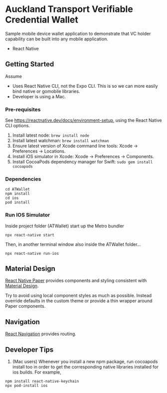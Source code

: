 # Auckland Transport Verifiable Credential Wallet

Sample mobile device wallet application to demonstrate that VC holder capability can be built into any mobile application.

* React Native

## Getting Started ##

Assume

* Uses React Native CLI, not the Expo CLI. This is so we can more easily bind native or gomobile libraries.
* Developer is using a Mac.

### Pre-requisites ###

See https://reactnative.dev/docs/environment-setup, using the React Native CLI options.

1. Install latest node: `brew install node`
2. Install latest watchman: `brew install watchman`
3. Ensure latest version of Xcode command line tools: Xcode -> Preferences -> Locations.
4. Install iOS simulator in Xcode: Xcode -> Preferences -> Components.
5. Install CocoaPods dependency manager for Swift: `sudo gem install cocoapods`

### Dependencies ###

```
cd ATWallet
npm install
cd ios
pod install
```

### Run IOS Simulator ###

Inside project folder (ATWallet) start up the Metro bundler

```
npx react-native start
```

Then, in another terminal window also inside the ATWallet folder...

```
npx react-native run-ios
```

## Material Design ##

[React Native Paper](https://callstack.github.io/react-native-paper/index.html) provides components and styling consistent with [Material Design](https://material.io/design).

Try to avoid using local component styles as much as possible. Instead override defaults in the custom theme or provide a thin wrapper around Paper components.

## Navigation ##

[React Navigation](https://reactnavigation.org/docs/getting-started) provides routing.

## Developer Tips ##

1. (Mac users) Whenever you install a new npm package, run cocoapods install too in order to get the corresponding native libraries installed for ios builds. For example,

```
npm install react-native-keychain
npx pod-install ios
```
